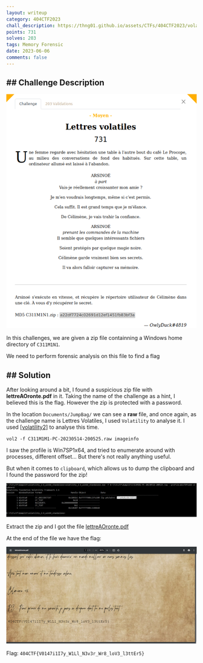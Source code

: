 ```yaml
---
layout: writeup
category: 404CTF2023
chall_description: https://thng01.github.io/assets/CTFs/404CTF2023/volatiles_annonce.png
points: 731
solves: 203
tags: Memory Forensic
date: 2023-06-06
comments: false
---
```


## ## Challenge Description

![](../../../assets/CTFs/404CTF2023/volatiles_annonce.png)

In this challenges, we are given a zip file containning a Windows home directory of `C311M1N1`. 

We need to perform forensic analysis on this file to find a flag

## ## Solution

After looking around a bit, I found a suspicious zip file with **lettreAOronte.pdf** in it. Taking the name of the challenge as a hint, I believed this is the flag. However the zip is protected with a password.

In the location `Documents/JumpBag/` we can see a **raw** file, and once again, as the challenge name is Lettres Volatiles, I used `Volatility` to analyse it. I used [[volatility2]](https://github.com/volatilityfoundation/volatility/wiki/Installation) to analyse this time.

```
vol2 -f C311M1M1-PC-20230514-200525.raw imageinfo
```

I saw the profile is Win7SP1x64, and tried to enumerate around with processes, different offset... But there's not really anything useful.

But when it comes to `clipboard`, which allows us to dump the clipboard and I found the password for the zip!

![Clipboard dump](../../../assets/CTFs/404CTF2023/volatiles_clipboard.png)

Extract the zip and I got the file [lettreAOronte.pdf](../../../assets/CTFs/404CTF2023/lettreAOronte.pdf)

At the end of the file we have the flag:

![flag](../../../assets/CTFs/404CTF2023/volatiles_flag.png)

Flag: `404CTF{V0147i1I7y_W1Ll_N3v3r_Wr8_loV3_l3ttEr5}`
